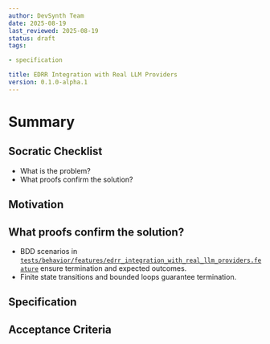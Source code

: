 ```yaml
---
author: DevSynth Team
date: 2025-08-19
last_reviewed: 2025-08-19
status: draft
tags:

- specification

title: EDRR Integration with Real LLM Providers
version: 0.1.0-alpha.1
---
```


<!--
Required metadata fields:
- author: document author
- date: creation date
- last_reviewed: last review date
- status: draft | review | published
- tags: search keywords
- title: short descriptive name
- version: specification version
-->

# Summary

## Socratic Checklist
- What is the problem?
- What proofs confirm the solution?

## Motivation

## What proofs confirm the solution?
- BDD scenarios in [`tests/behavior/features/edrr_integration_with_real_llm_providers.feature`](../../tests/behavior/features/edrr_integration_with_real_llm_providers.feature) ensure termination and expected outcomes.
- Finite state transitions and bounded loops guarantee termination.


## Specification

## Acceptance Criteria
